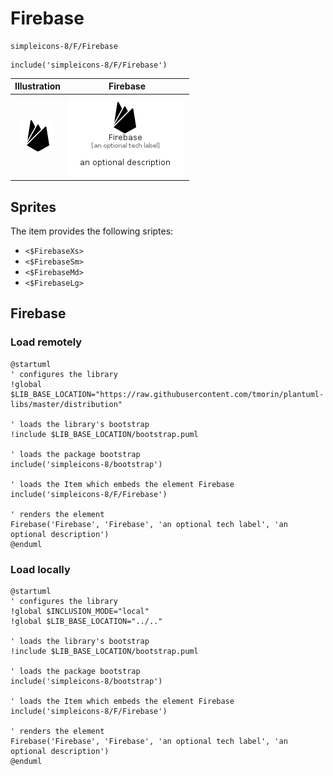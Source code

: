 # Firebase


```text
simpleicons-8/F/Firebase
```

```text
include('simpleicons-8/F/Firebase')
```



| Illustration | Firebase |
| :---: | :---: |
| ![illustration for Illustration](../../simpleicons-8/F/Firebase.png) | ![illustration for Firebase](../../simpleicons-8/F/Firebase.Local.png) |



## Sprites
The item provides the following sriptes:

- `<$FirebaseXs>`
- `<$FirebaseSm>`
- `<$FirebaseMd>`
- `<$FirebaseLg>`





## Firebase

### Load remotely
```plantuml
@startuml
' configures the library
!global $LIB_BASE_LOCATION="https://raw.githubusercontent.com/tmorin/plantuml-libs/master/distribution"

' loads the library's bootstrap
!include $LIB_BASE_LOCATION/bootstrap.puml

' loads the package bootstrap
include('simpleicons-8/bootstrap')

' loads the Item which embeds the element Firebase
include('simpleicons-8/F/Firebase')

' renders the element
Firebase('Firebase', 'Firebase', 'an optional tech label', 'an optional description')
@enduml
```

### Load locally
```plantuml
@startuml
' configures the library
!global $INCLUSION_MODE="local"
!global $LIB_BASE_LOCATION="../.."

' loads the library's bootstrap
!include $LIB_BASE_LOCATION/bootstrap.puml

' loads the package bootstrap
include('simpleicons-8/bootstrap')

' loads the Item which embeds the element Firebase
include('simpleicons-8/F/Firebase')

' renders the element
Firebase('Firebase', 'Firebase', 'an optional tech label', 'an optional description')
@enduml
```

